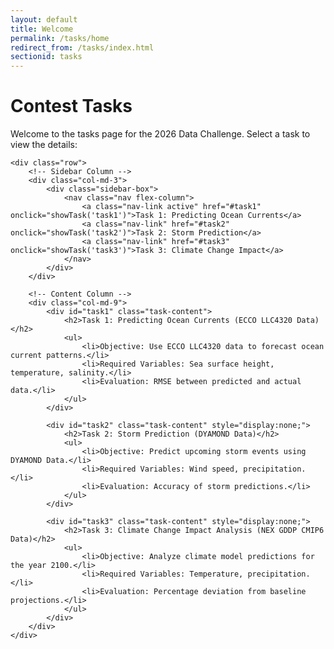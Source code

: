 ```yaml
---
layout: default
title: Welcome
permalink: /tasks/home
redirect_from: /tasks/index.html
sectionid: tasks
---
```


<div class="container">
    <h1>Contest Tasks</h1>
    <p>Welcome to the tasks page for the 2026 Data Challenge. Select a task to view the details:</p>

    <div class="row">
        <!-- Sidebar Column -->
        <div class="col-md-3">
            <div class="sidebar-box">
                <nav class="nav flex-column">
                    <a class="nav-link active" href="#task1" onclick="showTask('task1')">Task 1: Predicting Ocean Currents</a>
                    <a class="nav-link" href="#task2" onclick="showTask('task2')">Task 2: Storm Prediction</a>
                    <a class="nav-link" href="#task3" onclick="showTask('task3')">Task 3: Climate Change Impact</a>
                </nav>
            </div>
        </div>

        <!-- Content Column -->
        <div class="col-md-9">
            <div id="task1" class="task-content">
                <h2>Task 1: Predicting Ocean Currents (ECCO LLC4320 Data)</h2>
                <ul>
                    <li>Objective: Use ECCO LLC4320 data to forecast ocean current patterns.</li>
                    <li>Required Variables: Sea surface height, temperature, salinity.</li>
                    <li>Evaluation: RMSE between predicted and actual data.</li>
                </ul>
            </div>

            <div id="task2" class="task-content" style="display:none;">
                <h2>Task 2: Storm Prediction (DYAMOND Data)</h2>
                <ul>
                    <li>Objective: Predict upcoming storm events using DYAMOND Data.</li>
                    <li>Required Variables: Wind speed, precipitation.</li>
                    <li>Evaluation: Accuracy of storm predictions.</li>
                </ul>
            </div>

            <div id="task3" class="task-content" style="display:none;">
                <h2>Task 3: Climate Change Impact Analysis (NEX GDDP CMIP6 Data)</h2>
                <ul>
                    <li>Objective: Analyze climate model predictions for the year 2100.</li>
                    <li>Required Variables: Temperature, precipitation.</li>
                    <li>Evaluation: Percentage deviation from baseline projections.</li>
                </ul>
            </div>
        </div>
    </div>
</div>

<script>
function showTask(taskId) {
    // Hide all task contents
    document.querySelectorAll('.task-content').forEach(function(content) {
        content.style.display = 'none';
    });

    // Show the selected task content
    document.getElementById(taskId).style.display = 'block';

    // Remove 'active' class from all links
    document.querySelectorAll('.nav-link').forEach(function(link) {
        link.classList.remove('active');
    });

    // Add 'active' class to clicked link
    document.querySelector('a[href="#' + taskId + '"]').classList.add('active');
}
</script>

